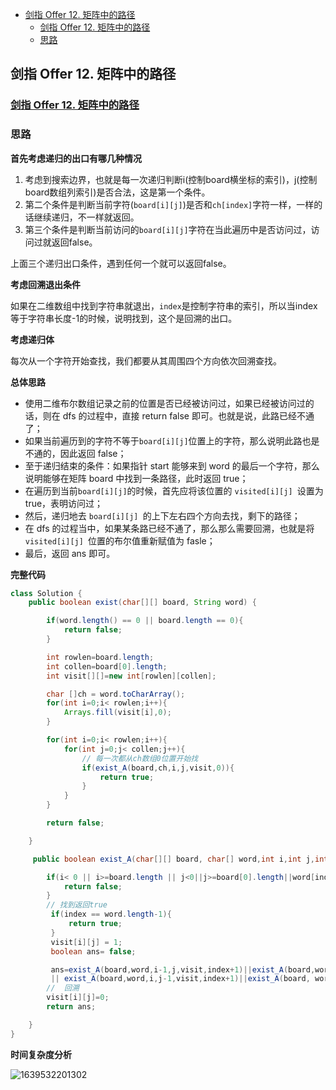 
<!-- TOC -->

- [剑指 Offer 12. 矩阵中的路径](#剑指-offer-12-矩阵中的路径)
  - [剑指 Offer 12. 矩阵中的路径](#剑指-offer-12-矩阵中的路径-1)
  - [思路](#思路)

<!-- /TOC -->

## 剑指 Offer 12. 矩阵中的路径

### [剑指 Offer 12. 矩阵中的路径](https://leetcode-cn.com/problems/ju-zhen-zhong-de-lu-jing-lcof/)

### 思路

**首先考虑递归的出口有哪几种情况**

1. 考虑到搜索边界，也就是每一次递归判断i(控制board横坐标的索引)，j(控制board数组列索引)是否合法，这是第一个条件。
2. 第二个条件是判断当前字符(`board[i][j]`)是否和`ch[index]`字符一样，一样的话继续递归，不一样就返回。
3. 第三个条件是判断当前访问的`board[i][j]`字符在当此遍历中是否访问过，访问过就返回false。

上面三个递归出口条件，遇到任何一个就可以返回false。

**考虑回溯退出条件**

如果在二维数组中找到字符串就退出，`index`是控制字符串的索引，所以当index等于字符串长度-1的时候，说明找到，这个是回溯的出口。

**考虑递归体**

每次从一个字符开始查找，我们都要从其周围四个方向依次回溯查找。

**总体思路**

- 使用二维布尔数组记录之前的位置是否已经被访问过，如果已经被访问过的话，则在 dfs 的过程中，直接 return false 即可。也就是说，此路已经不通了；
- 如果当前遍历到的字符不等于` board[i][j] `位置上的字符，那么说明此路也是不通的，因此返回 false；
- 至于递归结束的条件：如果指针 start 能够来到 word 的最后一个字符，那么说明能够在矩阵 board 中找到一条路径，此时返回 true；
- 在遍历到当前` board[i][j] `的时候，首先应将该位置的 `visited[i][j] `设置为 true，表明访问过；
- 然后，递归地去 `board[i][j] `的上下左右四个方向去找，剩下的路径；
- 在 dfs 的过程当中，如果某条路已经不通了，那么那么需要回溯，也就是将 `visited[i][j] `位置的布尔值重新赋值为 fasle；
- 最后，返回 ans 即可。

**完整代码**

~~~ java
class Solution {
    public boolean exist(char[][] board, String word) {

        if(word.length() == 0 || board.length == 0){
            return false;
        }

        int rowlen=board.length;
        int collen=board[0].length;
        int visit[][]=new int[rowlen][collen];

        char []ch = word.toCharArray();
        for(int i=0;i< rowlen;i++){
            Arrays.fill(visit[i],0);
        }

        for(int i=0;i< rowlen;i++){
            for(int j=0;j< collen;j++){
                // 每一次都从ch数组0位置开始找
                if(exist_A(board,ch,i,j,visit,0)){
                    return true;
                }
            }
        }

        return false;

    }

     public boolean exist_A(char[][] board, char[] word,int i,int j,int [][]visit,int index) {

        if(i< 0 || i>=board.length || j<0||j>=board[0].length||word[index] != board[i][j] ||visit[i][j] != 0){
            return false;
        }
        // 找到返回true
         if(index == word.length-1){
             return true;
         }
         visit[i][j] = 1;
         boolean ans= false;

         ans=exist_A(board,word,i-1,j,visit,index+1)||exist_A(board,word,i+1,j,visit,index+1)
         || exist_A(board,word,i,j-1,visit,index+1)||exist_A(board, word, i, j+1, visit, index+1);
        //  回溯
        visit[i][j]=0;
        return ans;

    }
}
~~~

**时间复杂度分析**

![1639532201302](https://tprzfbucket.oss-cn-beijing.aliyuncs.com/hadoop/202112/15/093642-48791.png)

